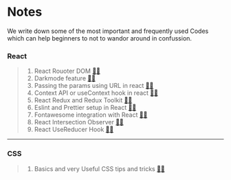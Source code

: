 # Notes

We write down some of the most important and frequently used Codes which can help beginners to not to wandor around in confussion.

### React

> 1. React Rouoter DOM [🔗🚀](React/React-Router.md)
> 2. Darkmode feature [🔗🚀](React/Darkmode.md)
> 3. Passing the params using URL in react [🔗🚀](React/Pass-Param-URL.md)
> 4. Context API or useContext hook in react [🔗🚀](React/ContextAPI.md)
> 5. React Redux and Redux Toolkit [🔗🚀](React/Redux.md)
> 6. Eslint and Prettier setup in React [🔗🚀](React/Eslint-Prettier.md)
> 7. Fontawesome integration with React [🔗🚀](React/Fontawesome-react.md)
> 8. React Intersection Observer [🔗🚀](React/Intersection-Observer.md)
> 9. React UseReducer Hook [🔗🚀](React/UseReducer.md)

---

### CSS

> 1. Basics and very Useful CSS tips and tricks [🔗🚀](CSS/Basics-CSS.md)
